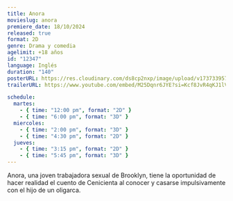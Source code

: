 ```yaml
---
title: Anora
movieslug: anora
premiere_date: 18/10/2024
released: true
format: 2D
genre: Drama y comedia
agelimit: +18 años
id: "12347"
language: Inglés
duration: "140"
posterURL: https://res.cloudinary.com/ds8cp2nxp/image/upload/v1737339573/FakeCIne/Anora_aallyz.webp
trailerURL: https://www.youtube.com/embed/M25Dqnr6JYE?si=Kcf8JvR4qKJ1lVyk

schedule:
  martes:
    - { time: "12:00 pm", format: "2D" }
    - { time: "6:00 pm", format: "3D" }
  miercoles:
    - { time: "2:00 pm", format: "3D" }
    - { time: "4:30 pm", format: "2D" }
  jueves:
    - { time: "3:15 pm", format: "2D" }
    - { time: "5:45 pm", format: "3D" }
---
```


Anora, una joven trabajadora sexual de Brooklyn, tiene la oportunidad de hacer realidad el cuento de Cenicienta al conocer y casarse impulsivamente con el hijo de un oligarca.
